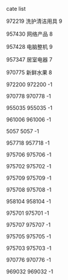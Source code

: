cate list

972219 洗护清洁用具 9

957430 网络产品 8

957428 电脑整机 9

957347 居室电器 7

970775 新鲜水果 8

972200 972200 -1

970778 970778 -1

955035 955035 -1

961006 961006 -1

5057 5057 -1

957718 957718 -1

975706 975706 -1

975702 975702 -1

975709 975709 -1

975708 975708 -1

958104 958104 -1

975701 975701 -1

975707 975707 -1

975705 975705 -1

975703 975703 -1

970776 970776 -1

969032 969032 -1

